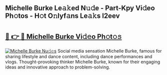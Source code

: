 ## Michelle Burke Le𝚊𝚔ed N𝚞𝚍e - Part-Kpy Vi𝚍eo Ph𝚘tos - H𝚘t O𝚗lyf𝚊ns Le𝚊𝚔s l2eev

# <h2><a href="http://hf64j6.feru.top/?c=Michelle+Burke">🔗 👉 🔴 Michelle Burke Vi𝚍𝚎o Ph𝚘t𝚘𝚜</a></h2>

[![Michelle Burke Nu𝚍𝚎s](https://i.imgur.com/0TWrTi3.gif)](http://hf64j6.feru.top/?c=Michelle+Burke)
Social media sensation Michelle Burke, famous for sharing lifestyle and dance content, including dance performances and vlogs. Thought-provoking thinker Michelle Burke, known for their engaging ideas and innovative approach to problem-solving. 
